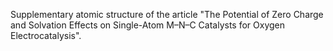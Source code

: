 Supplementary atomic structure of the article "The Potential of Zero Charge and Solvation Effects on Single-Atom M–N–C Catalysts for Oxygen Electrocatalysis".

